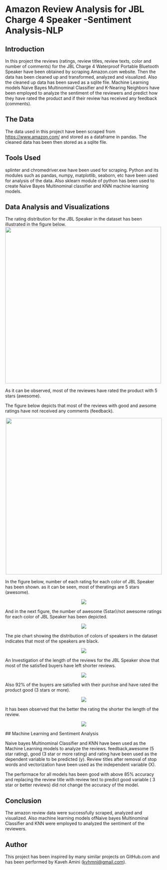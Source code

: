 # Amazon Review Analysis for JBL Charge 4 Speaker -Sentiment Analysis-NLP
 
 
 ## Introduction
 
In this project the reviews (ratings, review titles, review texts, color and number of comments) for the JBL Charge 4 Waterproof Portable Bluetooth Speaker have been obtained by scraping Amazon.com website. Then the data has been cleaned up and transformed, analyzed and visualized. Also the cleaned up data has been saved as a sqlite file. Machine Learning models Naive Bayes Multinominal Classifier and K-Nearing Neighbors have been employed to analyze the sentiment of the reviewers and predict how they have rated the product and if their review has received any feedback (comments).


## The Data

The data used in this project have been scraped from https://www.amazon.com/ and stored as a dataframe in pandas. The cleaned data has been then stored as a sqlite file.


## Tools Used

splinter and chromedriver.exe have been used for scraping. Python and its modules such as pandas, numpy, matplotlib, seaborn, etc have been used for analysis of the data. Also sklearn module of python has been used to create Naive Bayes Multinominal classifier and KNN machine learning models.

## Data Analysis and Visualizations

The rating distribution for the JBL Speaker in the dataset has been illustrated in the figure below.
<img src="https://github.com/kavehamini/Amazon-Review-Analysis-JBL-Charge-4-Speaker-Sentiment-Analysis-NLP/blob/master/1.png" width="500" height="500">
</p>
As it can be observed, most of the reviewes have rated the product with 5 stars (awesome).

The figure below depicts that most of the reviews with good and awsome ratings have not received any comments (feedback).
<p align="center">
<img src="https://github.com/kavehamini/Amazon-Review-Analysis-JBL-Charge-4-Speaker-Sentiment-Analysis-NLP/blob/master/2.png" width="500" height="500">
</p>
In the figure below, number of each rating for each color of JBL Speaker has been shown. as it can be seen, most of theratings are 5 stars (awesome).
<p align="center">
<img src="https://github.com/kavehamini/Amazon-Review-Analysis-JBL-Charge-4-Speaker-Sentiment-Analysis-NLP/blob/master/3.png">
</p>
And in the next figure, the number of awesome (5star)/not awesome ratings for each color of JBL Speaker has been depicted.
<p align="center">
<img src="https://github.com/kavehamini/Amazon-Review-Analysis-JBL-Charge-4-Speaker-Sentiment-Analysis-NLP/blob/master/4.png">
</p>
The pie chart showing the distribution of colors of speakers in the dataset indicates that most of the speakers are black.
<p align="center">
<img src="https://github.com/kavehamini/Amazon-Review-Analysis-JBL-Charge-4-Speaker-Sentiment-Analysis-NLP/blob/master/5.png">
</p>
An Investigation of the length of the reviews for the JBL Speaker show that most of the satisfied buyers have left shorter reviews.
<p align="center">
<img src="https://github.com/kavehamini/Amazon-Review-Analysis-JBL-Charge-4-Speaker-Sentiment-Analysis-NLP/blob/master/7.png">
</p>
Also 92% of the buyers are satisfied with their purchse and have rated the product good (3 stars or more).
<p align="center">
<img src="https://github.com/kavehamini/Amazon-Review-Analysis-JBL-Charge-4-Speaker-Sentiment-Analysis-NLP/blob/master/8.png">
</p>
It has been observed that the better the rating the shorter the length of the review.
<p align="center">
<img src="https://github.com/kavehamini/Amazon-Review-Analysis-JBL-Charge-4-Speaker-Sentiment-Analysis-NLP/blob/master/9.png">
</p>
## Machine Learning and Sentiment Analysis

Naive bayes Multinominal Classifier and KNN have been used as the Machine Learning models to analyze the reviews. feedback,awesome (5 star rating), good (3 star or more rating) and rating have been used as the dependent variable to be predicted (y). Review titles after removal of stop words and vectorization have been used as the independent variable (X).

The performace for all models has been good with above 85% accuracy and replacing the review title with review text to predict good variable ( 3 star or better reviews) did not change the accuracy of the model.


## Conclusion

The amazon review data were successfully scraped, analyzed and visualized. Also machine learning models ofNaive bayes Multinominal Classifier and KNN were employed to analyzed the sentiment of the reviewers.  


## Author

This project has been inspired by many similar projects on GitHub.com and has been performed by Kaveh Amini (kvhmni@gmail.com).